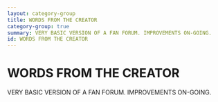 ```yaml
---
layout: category-group
title: WORDS FROM THE CREATOR
category-group: true
summary: VERY BASIC VERSION OF A FAN FORUM. IMPROVEMENTS ON-GOING.
id: WORDS FROM THE CREATOR
---
```


# WORDS FROM THE CREATOR

VERY BASIC VERSION OF A FAN FORUM. IMPROVEMENTS ON-GOING.
